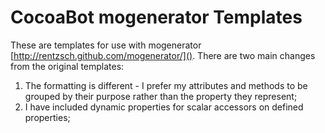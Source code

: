 CocoaBot mogenerator Templates
==============================

These are templates for use with mogenerator [http://rentzsch.github.com/mogenerator/](). There are two main changes from the original templates:

1. The formatting is different - I prefer my attributes and methods to be grouped by their purpose rather than the property they represent;
2. I have included dynamic properties for scalar accessors on defined properties;